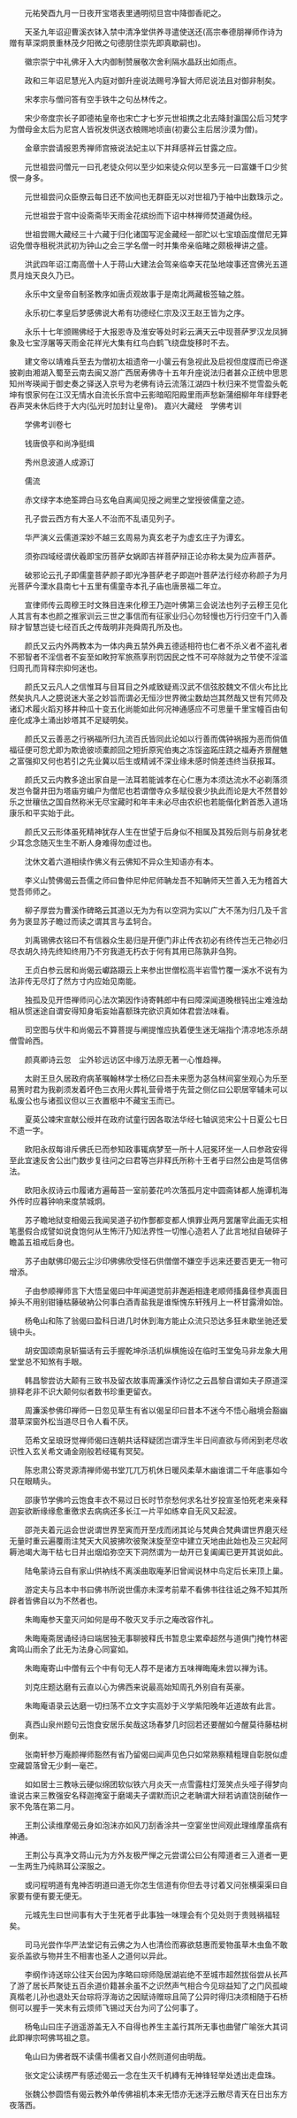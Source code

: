 <!-- { "loadSidebar": true } -->
　　元祐癸酉九月一日夜开宝塔表里通明彻旦宫中降御香祀之。

　　天圣九年诏迎曹溪衣钵入禁中清净堂供养寻遣使送还(高宗奉德朋禅师作诗为赠有草深炯景重林茂夕阳微之句德朋住崇先即真歇嗣也)。

　　徽宗崇宁中礼佛牙入大内御制赞展敬次舍利隔水晶跃出如雨点。

　　政和三年诏尼慧光入内庭对御升座说法赐号净智大师尼说法且对御非制矣。

　　宋孝宗与僧问答有空手铁牛之句丛林传之。

　　宋少帝度宗长子即德祐皇帝也宋亡才七岁元世祖携之北去降封瀛国公后习梵字为僧母金太后为尼宫人皆祝发供送衣粮赐地顷亩(初妻公主后居沙漠为僧)。

　　金章宗尝请报恩秀禅师宫掖说法妃主以下并拜感祥云甘露之应。

　　元世祖尝问僧元一曰孔老徒众何以至少如来徒众何以至多元一曰富嫌千口少贫恨一身多。

　　元世祖尝问众臣僚云每日还不放间也无群臣无以对世祖乃于袖中出数珠示之。

　　元世祖尝于宫中设斋斋毕天雨金花缤纷而下诏中林禅师焚道藏伪经。

　　世祖尝赐大藏经三十六藏于归化诸国写泥金藏经一部贮以七宝琅函度僧尼无算诏免僧寺租税洪武初为钟山之会三学名僧一时并集帝亲临睹之颇极禅讲之盛。

　　洪武四年诏江南高僧十人于蒋山大建法会驾亲临幸天花坠地竣事还宫佛光五道贯月烛天良久乃已。

　　永乐中文皇帝自制圣教序如唐贞观故事于是南北两藏极签轴之胜。

　　永乐初仁孝皇后梦感佛说大希有功德经仁宗及汉王赵王皆为之序。

　　永乐十七年颁赐佛经于大报恩寺及淮安等处时彩云满天云中现菩萨罗汉龙凤狮象及七宝浮屠等天雨金花祥光大集有红鸟白鹤飞绕盘旋移时不去。

　　建文帝以靖难兵至去为僧初太祖遗帝一小箧云有急视此及启视但度牒而已帝遂披剃由湘湖入蜀至云南去闽又游广西居寿佛寺十五年升座说法归者甚众正统中思恩知州岑瑛闻于御史奏之驿送入京号为老佛有诗云流落江湖四十秋归来不觉雪盈头乾坤有恨家何在江汉无情水自流长乐宫中云影暗昭阳殿里雨声愁新蒲细柳年年绿野老吞声哭未休后终于大内(弘光时加封让皇帝)。
嘉兴大藏经　学佛考训


　　学佛考训卷七

　　钱唐俍亭和尚净挺缉

　　秀州息波道人成源订

　　儒流

　　赤文绿字本绝筌蹄白马玄龟自离闻见授之阙里之堂授彼儒童之迹。

　　孔子尝云西方有大圣人不治而不乱语见列子。

　　华严演义云儒道深妙不越三玄周易为真玄老子为虚玄庄子为谭玄。

　　须弥四域经谓伏羲即宝历菩萨女娲即吉祥菩萨辩正论亦称太昊为应声菩萨。

　　破邪论云孔子即儒童菩萨颜子即光净菩萨老子即迦叶菩萨法行经亦称颜子为月光菩萨今溧水县南七十五里有儒童寺本孔子庙也唐景福二年立。

　　宣律师传云周穆王时文殊目连来化穆王乃迦叶佛第三会说法也列子云穆王见化人其言有本也颜之推家训云三世之事信而有征家业归心勿轻慢也万行归空千门入善辩才智慧岂徒七经百氏之传哉明非尧舜周孔所及也。

　　颜氏又云内外两教本为一体内典五禁外典五德适相符也仁者不杀义者不盗礼者不邪智者不淫信者不妄至如畋狩军旅燕享刑罚因民之性不可卒除就为之节使不淫滥归周孔而背释宗抑何迷也。

　　颜氏又云凡人之信惟耳与目耳目之外咸致疑焉汉武不信弦胶魏文不信火布比比然矣执凡人之臆说迷大圣之妙旨而谓必无恒沙世界微尘数劫岂其然哉又世有咒师及诸幻术履火蹈刃移井种瓜十变五化尚能如此何况神通感应不可思量千里宝幢百由旬座化成净土涌出妙塔其不足疑明矣。

　　颜氏又云善恶之行祸福所归九流百氏皆同此论如以行善而偶钟祸报为恶而倘值福征便可怨尤即为欺诡彼顷橐颜回之短折原宪伯夷之冻馁盗跖庄跷之福寿齐景醒魋之富强抑又何也若引之先业冀以后生或精诫不深业缘未感时倘差违终当获报耳。

　　颜氏又云内教多途出家自是一法耳若能诚孝在心仁惠为本须达流水不必剃落须发岂令罄井田为塔庙穷编户为僧尼也若谓僧寺众多赋役衰少执此而论是大不然昔妙乐之世穰佉之国自然称米无尽宝藏时和年丰未必尽由农织也若能偕化黔首悉入道场康乐和平实始于此。

　　颜氏又云形体虽死精神犹存人生在世望于后身似不相属及其殁后则与前身犹老少耳念念随灭生生不断人身难得勿虚过也。

　　沈休文着六道相续作佛义有云佛知不异众生知语亦有本。

　　李义山赞佛偈云吾儒之师曰鲁仲尼仲尼师聃龙吾不知聃师天竺善入无为稽首大觉吾师师之。

　　柳子厚尝为曹溪作碑略云其道以无为为有以空洞为实以广大不荡为归几及千言务为褒显苏子瞻过而读之谓其言与孟轲合。

　　刘禹锡佛衣铭曰不有信器众生曷归是开便门非止传衣初必有终传岂无己物必归尽衣胡久持先终知终用乃不穷我道无朽衣于何有其用已陈孰非刍狗。

　　王贞白参云居和尚偈云巘路蹑云上来参出世僧松高半岩雪竹覆一溪水不说有为法非传无尽灯了然方寸内应始见南能。

　　独孤及见开悟禅师问心法次第因作诗寄韩郎中有曰障深闻道晚根钝出尘难浊劫相从惯迷途自谓安得知身垢妄始喜额珠完欲识真如体君尝法味看。

　　司空图与伏牛和尚偈云不算菩提与阐提惟应执着便生迷无端指个清凉地冻杀胡僧雪岭西。

　　颜真卿诗云忽　尘外轸远访区中缘万法原无著一心惟趋禅。

　　太尉王旦久居政府病革嘱翰林学士杨亿曰吾未来愿为苾刍林间宴坐观心为乐至易箦时君为我剃须发着坏色三衣用火葬礼营骨塔于先营之侧亿曰公职居宰辅未可以私废公也与诸孤议但以三衣置柩中不藏宝玉而已。

　　夏英公竦宋宣献公绶并在政府试童行因各取法华经七轴讽览宋公十日夏公七日不遗一字。

　　欧阳永叔每诽斥佛氏已而参知政事辄病梦至一所十人冠冕环坐一人曰参政安得至此宜速反舍公出门数步复往问之曰君等岂非释氏所称十王者乎曰然公由是笃信佛法。

　　欧阳永叔诗云巾履诸方遍莓苔一室前萎花吟次落孤月定中圆斋钵都人施谭机海外传时应暮钟响来度禁城炯。

　　苏子瞻地狱变相偈云我闻吴道子初作酆都变都人惧罪业两月罢屠宰此画无实相笔墨假合成譬如说食饱何从生怖汗乃知法界性一切惟心造若人了此言地狱自破碎子瞻盖五祖戒后身也。

　　苏子由献佛印偈云尘沙印佛佛欣受怪石供僧僧不嫌空手远来还要否更无一物可增添。

　　子由参顺禅师言下大悟呈偈曰中年闻道觉前非邂逅相逢老顺师搐鼻径参真面目掉头不用别钳锤枯藤破衲公何事白酒青盐我是谁惭愧东轩残月上一杯甘露滑如饴。

　　杨龟山和陈了翁偈曰盈科日进几时休到海方能止众流只恐达多狂未歇坐驰还爱镜中头。

　　胡安国颂南泉斩猫话有云手握乾坤杀活机纵横施设在临时玉堂兔马非龙象大用堂堂总不知煞有手眼。

　　韩昌黎尝访大颠有三致书及留衣故事周濂溪作诗忆之云昌黎自谓如夫子原道深排释老非不识大颠何似者数书珍重更留衣。

　　周濂溪参佛印禅师一日忽见草生有省以偈呈印曰昔本不迷今不悟心融境会豁幽潜草深窗外松当道尽日令人看不厌。

　　范希文呈琅玡觉禅师偈曰连朝共话释疑团岂谓浮生半日间直欲与师闲到老尽收识性入玄关希文诵金刚般若经辄有冥契。

　　陈忠肃公寄灵源清禅师偈书堂兀兀万机休日暖风柔草木幽谁谓二千年底事如今只在眼睛头。

　　邵康节学佛吟云饱食丰衣不易过日长时节奈愁何求名壮岁投宣圣怕死老来亲释迦妄欲断缘缘愈重徼求去病病还多长江一片平如练幸自无风又起波。

　　邵尧夫着元运会世说谓世界至寅而开至戌而闭其论与梵典合梵典谓世界磨灭经无量时重云遍覆雨注梵天大风披拂吹彼聚沫旋至空中建立天地由此始也及三灾起阿耨池竭大海干枯七日并出烟焰弥空天下洞然谓为一劫开已复阖阖已更开其说如此。

　　陆龟蒙诗云自有家山供衲线不离溪曲取庵茅旧曾闻说林中鸟定后长来顶上巢。

　　游定夫与吕本中书曰佛书所说世儒亦未深考前辈不看佛书往往诋之殊不知其所辟者皆佛自以为不然者也。

　　朱晦庵参天童灭问如何是毋不敬灭叉手示之庵改容作礼。

　　朱晦庵斋居诵经诗曰端居独无事聊披释氏书暂息尘累牵超然与道俱门掩竹林密禽鸣山雨余了此无为法身心同宴如。

　　朱晦庵寄山中僧有云个中有句无人荐不是诸方五味禅晦庵未尝以禅为讳。

　　刘克庄题达磨有云直以心为佛西来说最高始知周孔外别自有英豪。

　　朱晦庵语录云达磨一切扫荡不立文字实高妙于义学紫阳晚年近道故有此言。

　　真西山泉州题句云饱食安居乐矣哉这场春梦几时回若还要醒如今醒莫待藤枯树倒来。

　　张南轩参万庵颜禅师豁然有省乃留偈曰闻声见色只如常熟察精粗理自彰脱似虚空藏碧落曾无少剩一毫芒。

　　如如居士三教咏云硬似绵团软似铁六月炎天一点雪露柱灯笼笑点头哑子得梦向谁说古来三教强安名释迦掩室于磨竭夫子谓默而识之老聃谓大辩若讷直饶剖破作一家不免落在第二月。

　　王荆公读维摩偈云身如泡沫亦如风刀刮香涂共一空宴坐世间观此理维摩虽病有神通。

　　王荆公与真净文蒋山元为方外友极严惮之元尝谓公曰公有障道者三入道者一更一生两生乃纯熟耳公深服之。

　　或问程明道有鬼神否明道曰道无你怎生信道有你但去寻讨着又问张横渠渠曰自家要有便有要无便无。

　　元城先生曰世间事有大于生死者乎此事独一味理会有个见处则于贵贱祸福轻矣。

　　司马光尝作华严法堂记有云佛之为人也清俭而寡欲慈惠而爱物虽草木虫鱼不敢妄杀盖欲与物并生不相害也圣人之道何以异此。

　　李纲作诗送琮公往天台因为序略曰琮师隐居湖岩绝不至城市超然拔俗尝从长芦了游了居长芦聚徒五百余道价籍甚余虽不之识然声气相合今见琮益知了之门风孤峻真楷老儿孙也退处天台琮将浮海访之因赋诗赠琮且简了公异时得归决须相随于石桥侧可以握手一笑末有云烦师飞锡过天台为问了公何事了。

　　杨龟山曰庄子逍遥游盖无入不自得也养生主盖行其所无事也曲譬广喻张大其词此即禅宗呵佛骂祖之意。

　　龟山曰为佛者既不读儒书儒者又自小然则道何由明哉。

　　张文定公读楞严有感述偈云一念在生灭千机縳有无神锋轻举处透出走盘珠。

　　张魏公参圆悟有偈云教外单传佛祖机本来无悟亦无迷浮云散尽青天在日出东方夜落西。

